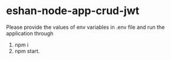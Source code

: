# eshan-node-app-crud-jwt
Please provide the values of env variables in .env file and run the application through 
1) npm i
2) npm start.